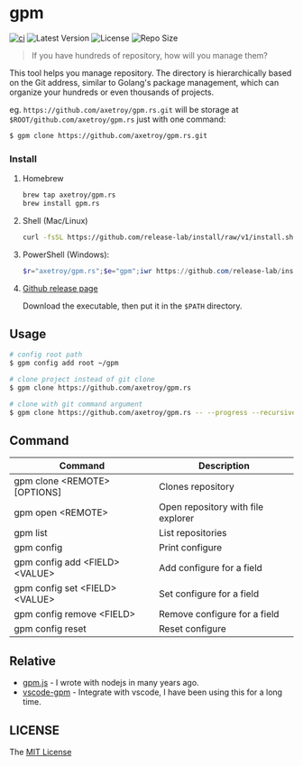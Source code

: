 # gpm

[![ci](https://github.com/axetroy/gpm.rs/actions/workflows/ci.yml/badge.svg)](https://github.com/axetroy/gpm.rs/actions/workflows/ci.yml)
![Latest Version](https://img.shields.io/github/v/release/axetroy/gpm.rs.svg)
![License](https://img.shields.io/github/license/axetroy/gpm.rs.svg)
![Repo Size](https://img.shields.io/github/repo-size/axetroy/gpm.rs.svg)

> If you have hundreds of repository, how will you manage them?

This tool helps you manage repository. The directory is hierarchically based on the Git address, similar to Golang's package management, which can organize your hundreds or even thousands of projects.

eg. `https://github.com/axetroy/gpm.rs.git` will be storage at `$ROOT/github.com/axetroy/gpm.rs` just with one command:

```bash
$ gpm clone https://github.com/axetroy/gpm.rs.git
```

### Install

1. Homebrew

   ```bash
   brew tap axetroy/gpm.rs
   brew install gpm.rs
   ```

2. Shell (Mac/Linux)

   ```bash
   curl -fsSL https://github.com/release-lab/install/raw/v1/install.sh | bash -s -- -r=axetroy/gpm.rs -e=gpm
   ```

3. PowerShell (Windows):

   ```powershell
   $r="axetroy/gpm.rs";$e="gpm";iwr https://github.com/release-lab/install/raw/v1/install.ps1 -useb | iex
   ```

4. [Github release page](https://github.com/axetroy/gpm.rs/releases)

   Download the executable, then put it in the `$PATH` directory.

## Usage

```sh
# config root path
$ gpm config add root ~/gpm

# clone project instead of git clone
$ gpm clone https://github.com/axetroy/gpm.rs

# clone with git command argument
$ gpm clone https://github.com/axetroy/gpm.rs -- --progress --recursive
```

## Command

| Command                            | Description                        |
| ---------------------------------- | ---------------------------------- |
| gpm clone \<REMOTE\> [OPTIONS]     | Clones repository                  |
| gpm open \<REMOTE\>                | Open repository with file explorer |
| gpm list                           | List repositories                  |
| gpm config                         | Print configure                    |
| gpm config add \<FIELD\> \<VALUE\> | Add configure for a field          |
| gpm config set \<FIELD\> \<VALUE\> | Set configure for a field          |
| gpm config remove \<FIELD\>        | Remove configure for a field       |
| gpm config reset                   | Reset configure                    |

## Relative

- [gpm.js](https://github.com/gpmer/gpm.js) - I wrote with nodejs in many years ago.
- [vscode-gpm](https://github.com/axetroy/vscode-gpm) - Integrate with vscode, I have been using this for a long time.

## LICENSE

The [MIT License](LICENSE)

